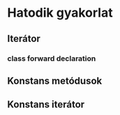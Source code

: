 # Hatodik gyakorlat

## Iterátor
### class forward declaration

## Konstans metódusok
## Konstans iterátor

